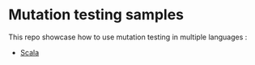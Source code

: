# Mutation testing samples

This repo showcase how to use mutation testing in multiple languages :

- [Scala](scala)
